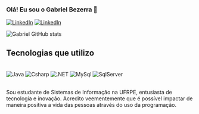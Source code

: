 
### Olá! Eu sou o Gabriel Bezerra 🤙 

[![LinkedIn](https://img.shields.io/badge/LinkedIn-0077B5?style=for-the-badge&logo=linkedin&logoColor=white)](https://www.linkedin.com/in/gabriel-bezerra13/)
[![LinkedIn](https://img.shields.io/badge/Instagram-E4405F?style=for-the-badge&logo=instagram&logoColor=white)](https://www.instagram.com/ge__elias/)

![Gabriel GitHub stats](https://github-readme-stats.vercel.app/api?username=Gabriel-Ocranio&theme=dark&show_icons=true)

## Tecnologias que utilizo 

<div style="display: inline_block"></br>
    <img align="center" alt="Java" src = "https://img.shields.io/badge/Java-ED8B00?style=for-the-badge&logo=openjdk&logoColor=white">
    <img align="center" alt="Csharp" src = "https://img.shields.io/badge/C%23-239120?style=for-the-badge&logo=c-sharp&logoColor=white">
    <img align="center" alt=".NET" src = "https://img.shields.io/badge/.NET-5C2D91?style=for-the-badge&logo=.net&logoColor=white">
    <img align="center" alt="MySql" src = "https://img.shields.io/badge/MySQL-00000F?style=for-the-badge&logo=mysql&logoColor=white">
    <img align="center" alt="SqlServer" src = "https://img.shields.io/badge/Microsoft_SQL_Server-CC2927?style=for-the-badge&logo=microsoft-sql-server&logoColor=white">
</div></br>

Sou estudante de Sistemas de Informação na UFRPE, entusiasta de tecnologia e inovação. Acredito veementemente que é possível impactar de maneira positiva a vida das pessoas através do uso da programação.
